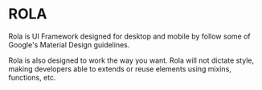 # ROLA

Rola is UI Framework designed for desktop and mobile by follow some of Google's
Material Design guidelines.

Rola is also designed to work the way you want. Rola will not dictate style,
making developers able to extends or reuse elements using mixins, functions, etc.
